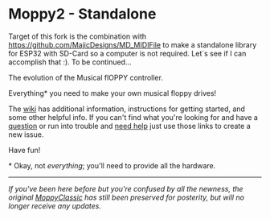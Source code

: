 # Moppy2 - Standalone

Target of this fork is the combination with https://github.com/MajicDesigns/MD_MIDIFile to make a standalone library for ESP32 with SD-Card so a computer is not required. Let´s see if I can accomplish that :). To be continued...


The evolution of the Musical flOPPY controller.

Everything* you need to make your own musical floppy drives!

The [wiki](https://github.com/SammyIAm/Moppy2/wiki) has additional information, instructions for getting started, and some other helpful info.  If you can't find what you're looking for and have a [question](https://github.com/SammyIAm/Moppy2/issues/new?labels=question) or run into trouble and [need help](https://github.com/SammyIAm/Moppy2/issues/new?body=If%20you%27re%20having%20trouble%2C%20try%20to%20describe%20what%20you%27ve%20done%20so%20far%20and%20what%20%2Adoes%2A%20work%20so%20we%20don%27t%20ask%20you%20to%20try%20things%20you%27ve%20already%20done.%20%20If%20you%20can%20provide%20screenshots%2C%20logs%2C%20or%20videos%2C%20they%20can%20really%20help%20get%20a%20faster%20response%21) just use those links to create a new issue.

Have fun!

\* Okay, not _everything_; you'll need to provide all the hardware.

-------
*If you've been here before but you're confused by all the newness, the original [MoppyClassic](https://github.com/SammyIAm/MoppyClassic) has still been preserved for posterity, but will no longer receive any updates.*
